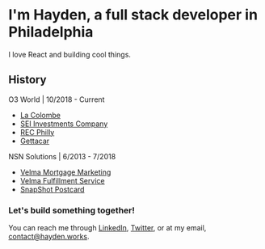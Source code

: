 # I'm Hayden, a full stack developer in Philadelphia
I love React and building cool things.

## History
O3 World | 10/2018 - Current
  - [La Colombe](https://www.lacolombe.com)
  - [SEI Investments Company](https://seic.com/)
  - [REC Philly](https://www.recphilly.com)
  - [Gettacar](https://www.gettacar.com)

NSN Solutions | 6/2013 - 7/2018
  - [Velma Mortgage Marketing](https://www.meetvelma.com)
  - [Velma Fulfillment Service](https://www.meetvelma.com/products/vfs)
  - [SnapShot Postcard](https://www.snapshotpostcard.com)

### Let's build something together!
You can reach me through [LinkedIn](https://www.linkedin.com/in/hkjb/), [Twitter](https://twitter.com/hhhkkkjjjbbb), or at my email, [contact@hayden.works](mailto:contact@hayden.works).
